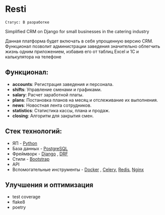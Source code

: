 # Resti
`Cтатус: В разработке`


Simplified CRM on Django for small businesses in the catering industry

Данная платформа будет включать в себя упрощенную версию CRM. Функционал позволит администрации  заведения значительно облегчить жизнь одним приложением, избавив его от таблиц Excel и 1C и калькулятора на телефоне

## Функционал:

- **accounts**: Регистрация заведения и персонала.
- **shifts**: Управление сменами и графиками.
- **salary**: Расчет заработной платы.
- **plans**: Постановка планов на месяц и отслеживание их выполнения.
- **news**: Новостная лента сотрудников.
- **statistics**: Статистика кассы, плана и продаж.
- **closing**: Алгоритм для закрытия смен.

## Стек технологий:

- ЯП - [Python](https://www.python.org/)
- База данных - [PostgreSQL](https://www.postgresql.org/)
- Фреймворк - [Django](https://www.djangoproject.com/) , [DRF](https://www.django-rest-framework.org/)
- Стили - [Bootstrap](https://getbootstrap.com/)
- API
- Вспомогательные инструменты - [Docker](https://www.docker.com/) , [Celery](https://docs.celeryq.dev/en/stable/), [Redis](https://redis.io/), [Nginx](https://nginx.org/ru/)

## Улучшения и оптимизация

- test coverage
- flake8
- poetry

